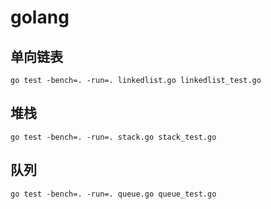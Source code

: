 # golang

## 单向链表
```
go test -bench=. -run=. linkedlist.go linkedlist_test.go
```

## 堆栈
```
go test -bench=. -run=. stack.go stack_test.go
```

## 队列
```
go test -bench=. -run=. queue.go queue_test.go
```